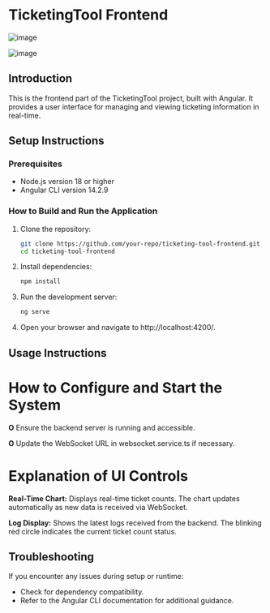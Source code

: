 # TicketingTool Frontend
![image](https://github.com/user-attachments/assets/4ad7001d-0b10-4bc3-bb41-1b0aded5ef3c)

![image](https://github.com/user-attachments/assets/0bf4ae60-50c4-4a17-9c88-efac0e2b2e31)

## Introduction
This is the frontend part of the TicketingTool project, built with Angular. It provides a user interface for managing and viewing ticketing information in real-time.

## Setup Instructions

### Prerequisites
- Node.js version 18 or higher
- Angular CLI version 14.2.9

### How to Build and Run the Application
1. Clone the repository:
   ```sh
   git clone https://github.com/your-repo/ticketing-tool-frontend.git
   cd ticketing-tool-frontend

2. Install dependencies:
    ```sh
    npm install

3. Run the development server:
    ```sh
    ng serve

4. Open your browser and navigate to http://localhost:4200/.


## Usage Instructions
# How to Configure and Start the System
 
**O** Ensure the backend server is running and accessible.

**O** Update the WebSocket URL in websocket.service.ts if necessary.

# Explanation of UI Controls

**Real-Time Chart:** Displays real-time ticket counts. The chart updates automatically as new data is received via WebSocket.

**Log Display:** Shows the latest logs received from the backend. The blinking red circle indicates the current ticket count status.

## Troubleshooting
If you encounter any issues during setup or runtime:

* Check for dependency compatibility.
* Refer to the Angular CLI documentation for additional guidance.
